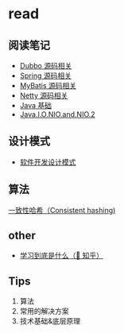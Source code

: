 # read

## 阅读笔记

- [Dubbo 源码相关](dubbo/readme.md)
- [Spring 源码相关](spring/readme.md)
- [MyBatis 源码相关](mybatis/readme.md)
- [Netty 源码相关](netty/readme.md)
- [Java 基础](java/readme.md)
- [Java.I.O.NIO.and.NIO.2](nio/readme.md)

## 设计模式

- [软件开发设计模式](design-patterns/readme.md)

## 算法

[一致性哈希（Consistent hashing)](https://coderxing.gitbooks.io/architecture-evolution/di-san-pian-ff1a-bu-luo/631-yi-zhi-xing-ha-xi.html)

## other

- [学习到底是什么（🚀 知乎）](https://zhuanlan.zhihu.com/p/27989078)

## Tips

1. 算法
2. 常用的解决方案
3. 技术基础&底层原理

